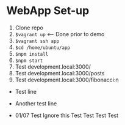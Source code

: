 
# WebApp Set-up

1) Clone repo
2) `$vagrant up` <-- Done prior to demo
3) `$vagrant ssh app`
4) `$cd /home/ubuntu/app`
5) `$npm install`
6) `$npm start`
7) Test development.local:3000/
8) Test development.local:3000/posts
9) Test development.local:3000/fibonacci:n
- Test line

- Another test line
- 01/07
Test
Ignore this
Test
Test
Test
Test
